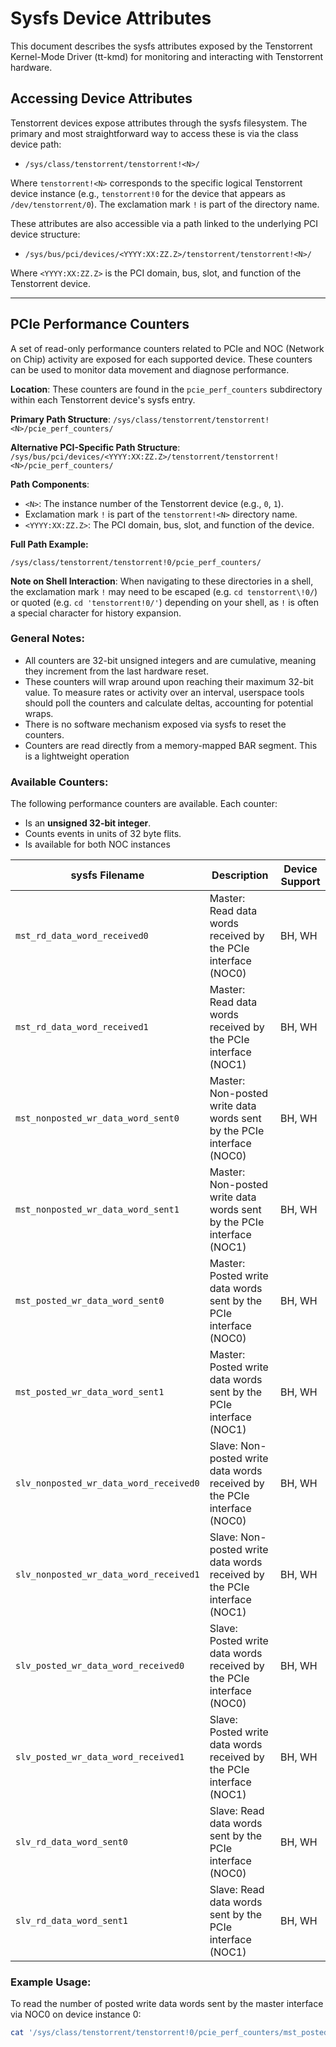 # Sysfs Device Attributes

This document describes the sysfs attributes exposed by the Tenstorrent
Kernel-Mode Driver (tt-kmd) for monitoring and interacting with Tenstorrent
hardware.

## Accessing Device Attributes

Tenstorrent devices expose attributes through the sysfs filesystem. The primary
and most straightforward way to access these is via the class device path:

* `/sys/class/tenstorrent/tenstorrent!<N>/`

Where `tenstorrent!<N>` corresponds to the specific logical Tenstorrent device
instance (e.g., `tenstorrent!0` for the device that appears as
`/dev/tenstorrent/0`). The exclamation mark `!` is part of the directory name.

These attributes are also accessible via a path linked to the underlying PCI
device structure:

* `/sys/bus/pci/devices/<YYYY:XX:ZZ.Z>/tenstorrent/tenstorrent!<N>/`

Where `<YYYY:XX:ZZ.Z>` is the PCI domain, bus, slot, and function of the
Tenstorrent device.

---

## PCIe Performance Counters

A set of read-only performance counters related to PCIe and NOC (Network on
Chip) activity are exposed for each supported device. These counters can be used
to monitor data movement and diagnose performance.

**Location**: These counters are found in the `pcie_perf_counters` subdirectory
within each Tenstorrent device's sysfs entry.

**Primary Path Structure**:
`/sys/class/tenstorrent/tenstorrent!<N>/pcie_perf_counters/`

**Alternative PCI-Specific Path Structure**:
`/sys/bus/pci/devices/<YYYY:XX:ZZ.Z>/tenstorrent/tenstorrent!<N>/pcie_perf_counters/`

**Path Components**:
* `<N>`: The instance number of the Tenstorrent device (e.g., `0`, `1`).
* Exclamation mark `!` is part of the `tenstorrent!<N>` directory name.
* `<YYYY:XX:ZZ.Z>`: The PCI domain, bus, slot, and function of the device.

**Full Path Example:**

`/sys/class/tenstorrent/tenstorrent!0/pcie_perf_counters/`

**Note on Shell Interaction**:
When navigating to these directories in a shell, the exclamation mark `!` may
need to be escaped (e.g. `cd tenstorrent\!0/`) or quoted (e.g. `cd
'tenstorrent!0/'`) depending on your shell, as `!` is often a special character
for history expansion.

### General Notes:

* All counters are 32-bit unsigned integers and are cumulative, meaning they
increment from the last hardware reset.
* These counters will wrap around upon reaching their maximum 32-bit value. To
measure rates or activity over an interval, userspace tools should poll the
counters and calculate deltas, accounting for potential wraps.
* There is no software mechanism exposed via sysfs to reset the counters.
* Counters are read directly from a memory-mapped BAR segment. This is a
lightweight operation

### Available Counters:

The following performance counters are available. Each counter:
* Is an **unsigned 32-bit integer**.
* Counts events in units of 32 byte flits.
* Is available for both NOC instances

| sysfs Filename                          | Description                                                                 | Device Support |
|-----------------------------------------|-----------------------------------------------------------------------------|----------------|
| `mst_rd_data_word_received0`            | Master: Read data words received by the PCIe interface (NOC0)          | BH, WH         |
| `mst_rd_data_word_received1`            | Master: Read data words received by the PCIe interface (NOC1)          | BH, WH         |
| `mst_nonposted_wr_data_word_sent0`      | Master: Non-posted write data words sent by the PCIe interface (NOC0)  | BH, WH         |
| `mst_nonposted_wr_data_word_sent1`      | Master: Non-posted write data words sent by the PCIe interface (NOC1)  | BH, WH         |
| `mst_posted_wr_data_word_sent0`         | Master: Posted write data words sent by the PCIe interface (NOC0)      | BH, WH         |
| `mst_posted_wr_data_word_sent1`         | Master: Posted write data words sent by the PCIe interface (NOC1)      | BH, WH         |
| `slv_nonposted_wr_data_word_received0`  | Slave: Non-posted write data words received by the PCIe interface (NOC0) | BH, WH         |
| `slv_nonposted_wr_data_word_received1`  | Slave: Non-posted write data words received by the PCIe interface (NOC1) | BH, WH         |
| `slv_posted_wr_data_word_received0`     | Slave: Posted write data words received by the PCIe interface (NOC0)   | BH, WH         |
| `slv_posted_wr_data_word_received1`     | Slave: Posted write data words received by the PCIe interface (NOC1)   | BH, WH         |
| `slv_rd_data_word_sent0`                | Slave: Read data words sent by the PCIe interface (NOC0)               | BH, WH         |
| `slv_rd_data_word_sent1`                | Slave: Read data words sent by the PCIe interface (NOC1)               | BH, WH         |

### Example Usage:

To read the number of posted write data words sent by the master interface via NOC0 on device instance 0:

```bash
cat '/sys/class/tenstorrent/tenstorrent!0/pcie_perf_counters/mst_posted_wr_data_word_sent0'
```

